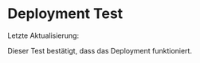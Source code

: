 # Deployment Test

Letzte Aktualisierung: <?php echo date('Y-m-d H:i:s'); ?>

Dieser Test bestätigt, dass das Deployment funktioniert.
